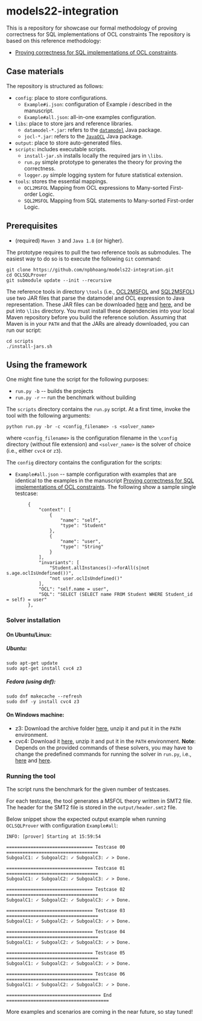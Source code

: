 # models22-integration

This is a repository for showcase our formal methodology of proving correctness for SQL implementations of OCL constraints
The repository is based on this reference methodology:

* [Proving correctness for SQL implementations of OCL constraints]().

## Case materials

The repository is structured as follows:

* `config`: place to store configurations.
  * `Example#i.json`: configuration of Example *i* described in the manuscript.
  * `Example#all.json`: all-in-one examples configuration.
* `libs`: place to store jars and reference libraries.
  * `datamodel-*.jar`: refers to the [`datamodel`](https://github.com/MoDELSVGU/datamodel) Java package.
  * `jocl-*.jar`: refers to the [`JavaOCL`](https://github.com/MoDELSVGU/JavaOCL) Java package.
* `output`: place to store auto-generated files.
* `scripts`: includes executable scripts.
  * `install-jar.sh` installs locally the required jars in `\libs`.
  * `run.py` simple prototype to generates the theory for proving the correctness.
  * `logger.py` simple logging system for future statistical extension.
* `tools`: stores the essential mappings.
  * `OCL2MSFOL` Mapping from OCL expressions to Many-sorted First-order Logic.
  * `SQL2MSFOL` Mapping from SQL statements to Many-sorted First-order Logic.

## Prerequisites

- (required) `Maven 3` and `Java 1.8` (or higher).

The prototype requires to pull the two reference tools as submodules.
The easiest way to do so is to execute the following `Git` command:
```
git clone https://github.com/npbhoang/models22-integration.git
cd OCLSQLProver
git submodule update --init --recursive
```

The reference tools in directory `\tools` (i.e., [OCL2MSFOL](https://github.com/models22-submission54/OCL2MSFOL) and [SQL2MSFOL](https://github.com/models22-submission54/SQL2MSFOL)) use two JAR files that parse the datamodel and OCL expression to Java representation. 
These JAR files can be downloaded [here](https://github.com/models22-submission54/dm2schema/releases/tag/v1.0) and [here](https://github.com/models22-submission54/JavaOCL/releases/tag/v1.0), and be put into `\libs` directory.
You must install these dependencies into your local Maven repository before you build the reference solution.
Assuming that Maven is in your `PATH` and that the JARs are already downloaded, you can run our script:
```
cd scripts
./install-jars.sh
```

## Using the framework

One might fine tune the script for the following purposes:
* `run.py -b` -- builds the projects
* `run.py -r` -- run the benchmark without building

The `scripts` directory contains the `run.py` script.
At a first time, invoke the tool with the following arguments:
```
python run.py -br -c <config_filename> -s <solver_name>
```
where `<config_filename>` is the configuration filename in the `\config` directory (without file extension)
and `<solver_name>` is the solver of choice (i.e., either `cvc4` or `z3`).

The `config` directory contains the configuration for the scripts:
* `Example#all.json` -- sample configuration with examples that are identical to the examples in the manuscript [Proving correctness for SQL implementations of OCL constraints](). The following show a sample single testcase:
```
        {
            "context": [
                {
                    "name": "self",
                    "type": "Student"
                },
                {
                    "name": "user",
                    "type": "String"
                }
            ],
            "invariants": [
                "Student.allInstances()->forAll(s|not s.age.oclIsUndefined())",
                "not user.oclIsUndefined()"
            ],
            "OCL": "self.name = user", 
            "SQL": "SELECT (SELECT name FROM Student WHERE Student_id = self) = user"
        },
```

### Solver installation
#### On Ubuntu/Linux:
##### Ubuntu:
```
sudo apt-get update
sudo apt-get install cvc4 z3
```
##### Fedora (using dnf):
```
sudo dnf makecache --refresh
sudo dnf -y install cvc4 z3
```
#### On Windows machine:
- z3: Download the archive folder [here](https://github.com/Z3Prover/z3/releases/tag/z3-4.8.17), unzip it and put it in the `PATH` environment.
- cvc4: Download it [here](https://cvc4.cs.stanford.edu/downloads/builds/win64-opt/), unzip it and put it in the `PATH` environment.
**Note**: Depends on the provided commands of these solvers, you may have to change the predefined commands for running the solver in `run.py`, i.e., [here](https://github.com/models22-submission54/OCLSQLProver/blob/main/scripts/run.py#L155) and [here](https://github.com/models22-submission54/OCLSQLProver/blob/main/scripts/run.py#L176).

### Running the tool

The script runs the benchmark for the given number of testcases.

For each testcase, the tool generates a MSFOL theory written in SMT2 file. 
The header for the SMT2 file is stored in the `output/header.smt2` file.

Below snippet show the expected output example when running `OCLSQLProver` with configuration `Example#all`:
```
INFO: [prover] Starting at 15:59:54

================================ Testcase 00 ==================================
SubgoalC1: ✓ SubgoalC2: ✓ SubgoalC3: ✓ > Done.                                     

================================ Testcase 01 ==================================
SubgoalC1: ✓ SubgoalC2: ✓ SubgoalC3: ✓ > Done.                                     

================================ Testcase 02 ==================================
SubgoalC1: ✓ SubgoalC2: ✓ SubgoalC3: ✓ > Done.                                     

================================ Testcase 03 ==================================
SubgoalC1: ✓ SubgoalC2: ✓ SubgoalC3: ✓ > Done.                                     

================================ Testcase 04 ==================================
SubgoalC1: ✓ SubgoalC2: ✓ SubgoalC3: ✓ > Done.                                     

================================ Testcase 05 ==================================
SubgoalC1: ✓ SubgoalC2: ✓ SubgoalC3: ✓ > Done.                                     

================================ Testcase 06 ==================================
SubgoalC1: ✓ SubgoalC2: ✓ SubgoalC3: ✓ > Done.                                     

=================================== End ======================================
```

More examples and scenarios are coming in the near future, so stay tuned!
